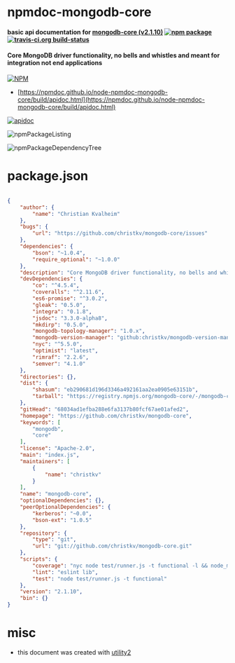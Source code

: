 # npmdoc-mongodb-core

#### basic api documentation for  [mongodb-core (v2.1.10)](https://github.com/christkv/mongodb-core)  [![npm package](https://img.shields.io/npm/v/npmdoc-mongodb-core.svg?style=flat-square)](https://www.npmjs.org/package/npmdoc-mongodb-core) [![travis-ci.org build-status](https://api.travis-ci.org/npmdoc/node-npmdoc-mongodb-core.svg)](https://travis-ci.org/npmdoc/node-npmdoc-mongodb-core)

#### Core MongoDB driver functionality, no bells and whistles and meant for integration not end applications

[![NPM](https://nodei.co/npm/mongodb-core.png?downloads=true&downloadRank=true&stars=true)](https://www.npmjs.com/package/mongodb-core)

- [https://npmdoc.github.io/node-npmdoc-mongodb-core/build/apidoc.html](https://npmdoc.github.io/node-npmdoc-mongodb-core/build/apidoc.html)

[![apidoc](https://npmdoc.github.io/node-npmdoc-mongodb-core/build/screenCapture.buildCi.browser.%252Ftmp%252Fbuild%252Fapidoc.html.png)](https://npmdoc.github.io/node-npmdoc-mongodb-core/build/apidoc.html)

![npmPackageListing](https://npmdoc.github.io/node-npmdoc-mongodb-core/build/screenCapture.npmPackageListing.svg)

![npmPackageDependencyTree](https://npmdoc.github.io/node-npmdoc-mongodb-core/build/screenCapture.npmPackageDependencyTree.svg)



# package.json

```json

{
    "author": {
        "name": "Christian Kvalheim"
    },
    "bugs": {
        "url": "https://github.com/christkv/mongodb-core/issues"
    },
    "dependencies": {
        "bson": "~1.0.4",
        "require_optional": "~1.0.0"
    },
    "description": "Core MongoDB driver functionality, no bells and whistles and meant for integration not end applications",
    "devDependencies": {
        "co": "^4.5.4",
        "coveralls": "^2.11.6",
        "es6-promise": "^3.0.2",
        "gleak": "0.5.0",
        "integra": "0.1.8",
        "jsdoc": "3.3.0-alpha8",
        "mkdirp": "0.5.0",
        "mongodb-topology-manager": "1.0.x",
        "mongodb-version-manager": "github:christkv/mongodb-version-manager#master",
        "nyc": "^5.5.0",
        "optimist": "latest",
        "rimraf": "2.2.6",
        "semver": "4.1.0"
    },
    "directories": {},
    "dist": {
        "shasum": "eb290681d196d3346a492161aa2ea0905e63151b",
        "tarball": "https://registry.npmjs.org/mongodb-core/-/mongodb-core-2.1.10.tgz"
    },
    "gitHead": "68034ad1efba288e6fa3137b80fcf67ae01afed2",
    "homepage": "https://github.com/christkv/mongodb-core",
    "keywords": [
        "mongodb",
        "core"
    ],
    "license": "Apache-2.0",
    "main": "index.js",
    "maintainers": [
        {
            "name": "christkv"
        }
    ],
    "name": "mongodb-core",
    "optionalDependencies": {},
    "peerOptionalDependencies": {
        "kerberos": "~0.0",
        "bson-ext": "1.0.5"
    },
    "repository": {
        "type": "git",
        "url": "git://github.com/christkv/mongodb-core.git"
    },
    "scripts": {
        "coverage": "nyc node test/runner.js -t functional -l && node_modules/.bin/nyc report --reporter=text-lcov | node_modules/.bin/coveralls",
        "lint": "eslint lib",
        "test": "node test/runner.js -t functional"
    },
    "version": "2.1.10",
    "bin": {}
}
```



# misc
- this document was created with [utility2](https://github.com/kaizhu256/node-utility2)
